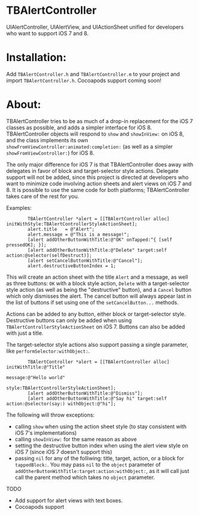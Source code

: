 TBAlertController
=================

UIAlertController, UIAlertView, and UIActionSheet unified for developers who want to support iOS 7 and 8.

Installation:
=============
Add `TBAlertController.h` and `TBAlertController.m` to your project and import `TBAlertController.h`. Cocoapods support coming soon!

About:
=============
TBAlertController tries to be as much of a drop-in replacement for the iOS 7 classes as possible, and adds a simpler interface for iOS 8. TBAlertController objects will respond to `show` and `showInView:` on iOS 8, and the class implements its own `showFromViewController:animated:completion:` (as well as a simpler `showFromViewController:`) for iOS 8.

The only major difference for iOS 7 is that TBAlertController does away with delegates in favor of block and target-selector style actions. Delegate support will not be added, since this project is directed at developers who want to minimize code involving action sheets and alert views on iOS 7 and 8. It is possible to use the same code for both platforms; TBAlertController takes care of the rest for you.

Examples:

            TBAlertController *alert = [[TBAlertController alloc] initWithStyle:TBAlertControllerStyleActionSheet];
            alert.title   = @"Alert";
            alert.message = @"This is a message!";
            [alert addOtherButtonWithTitle:@"OK" onTapped:^{ [self pressedOK]; }];
            [alert addOtherButtonWithTitle:@"Delete" target:self action:@selector(selfDestruct)];
            [alert setCancelButtonWithTitle:@"Cancel"];
            alert.destructiveButtonIndex = 1;

This will create an action sheet with the title `Alert` and a message, as well as three buttons: `OK` with a block style action, `Delete` with a target-selector style action (as well as being the "destructive" button), and a `Cancel` button which only dismisses the alert. The cancel button will always appear last in the list of buttons if set using one of the `setCancelButton...` methods.

Actions can be added to any button, either block or target-selector style. Destructive buttons can only be added when using `TBAlertControllerStyleActionSheet` on iOS 7. Buttons can also be added with just a title.

The target-selector style actions also support passing a single parameter, like `performSelector:withObject:`.

            TBAlertController *alert = [[TBAlertController alloc] initWithTitle:@"Title"
                                                                        message:@"Hello world"
                                                                          style:TBAlertControllerStyleActionSheet];
            [alert addOtherButtonWithTitle:@"Dismiss"];
            [alert addOtherButtonWithTitle:@"Say hi" target:self action:@selector(say:) withObject:@"hi"];

The following will throw exceptions:
- calling `show` when using the action sheet style (to stay consistent with iOS 7's implementations)
- calling `showInView:` for the same reason as above
- setting the destructive button index when using the alert view style on iOS 7 (since iOS 7 doesn't support this)
- passing `nil` for any of the folliwing: title, target, action, or a block for `tappedBlock:`. You may pass `nil` to the `object` parameter of `addOtherButtonWithTitle:target:action:withObject:`, as it will call just call the parent method which takes no `object` parameter.

TODO
- Add support for alert views with text boxes.
- Cocoapods support
